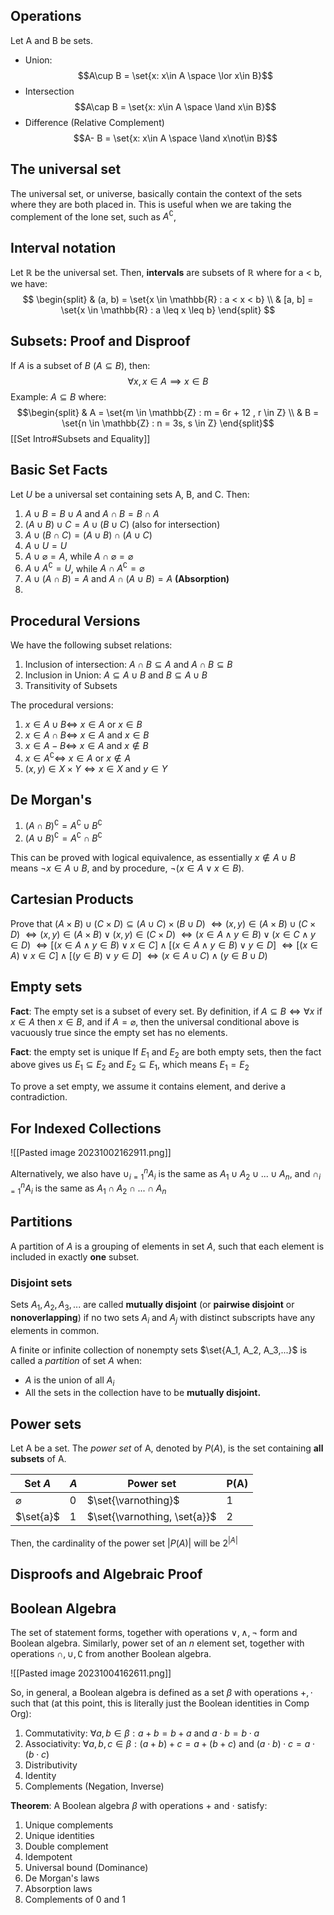 ## Operations
Let A and B be sets.
- Union: 
$$A\cup B = \set{x: x\in A \space \lor x\in B}$$
- Intersection
$$A\cap B = \set{x: x\in A \space \land x\in B}$$
- Difference (Relative Complement)
$$A- B = \set{x: x\in A \space \land x\not\in B}$$
## The universal set
The universal set, or universe, basically contain the context of the sets where they are both placed in. This is useful when we are taking the complement of the lone set, such as $A^\complement$, 

## Interval notation
Let $\mathbb{R}$ be the universal set. Then, **intervals** are subsets of $\mathbb{R}$ where for a < b, we have: 
$$
\begin{split}
& (a, b) = \set{x \in \mathbb{R} : a < x < b} \\
& [a, b] = \set{x \in \mathbb{R} : a \leq x \leq b}
\end{split}
$$
## Subsets: Proof and Disproof
If $A$ is a subset of $B$ ($A \subseteq B$), then: 
$$\forall x, x \in A \implies x\in B$$
Example: $A \subseteq B$ where: 
$$\begin{split}
& A = \set{m \in \mathbb{Z} : m = 6r + 12 , r \in Z} \\
& B = \set{n \in \mathbb{Z} : n = 3s, s \in Z}
\end{split}$$
[[Set Intro#Subsets and Equality]]
## Basic Set Facts
Let $U$ be a universal set containing sets A, B, and C. Then: 
1. $A\cup B = B \cup A$ and $A\cap B = B \cap A$
2. $(A\cup B) \cup C = A \cup (B \cup C)$ (also for intersection)
3. $A\cup (B \cap C) = (A \cup B) \cap (A\cup C)$
4. $A \cup U = U$
5. $A \cup \varnothing = A$, while $A \cap \varnothing = \varnothing$
6. $A \cup A^\complement = U$, while $A \cap A^\complement = \varnothing$
7. $A\cup (A \cap B) = A$ and $A\cap (A \cup B) = A$ **(Absorption)**
8. 

## Procedural Versions
We have the following subset relations: 
1. Inclusion of intersection: $A \cap B \subseteq A$ and $A \cap B \subseteq B$
3. Inclusion in Union: $A \subseteq A \cup B$ and $B \subseteq A \cup B$
4. Transitivity of Subsets 

The procedural versions: 
1. $x \in A \cup B \Longleftrightarrow$ $x \in A$ or $x \in B$
2. $x \in A \cap B \Longleftrightarrow$ $x \in A$ and $x \in B$
3. $x \in A - B \Longleftrightarrow$ $x \in A$ and $x \not\in B$
4. $x \in A^\complement\Longleftrightarrow$ $x \in A$ or $x \not\in A$
5. $(x, y) \in X \times Y \Longleftrightarrow x \in X$ and $y \in Y$

## De Morgan's
1. $(A \cap B)^\complement = A^\complement \cup B^\complement$
2. $(A \cup B)^\complement = A^\complement \cap B^\complement$

This can be proved with logical equivalence, as essentially $x \not \in A\cup B$ means $\lnot x \in A\cup B$, and by procedure, $\lnot (x \in A \lor x \in B)$.

## Cartesian Products
Prove that $(A \times B) \cup (C \times D) \subseteq (A \cup C) \times (B \cup D)$
$\Longleftrightarrow (x, y) \in (A \times B) \cup (C \times D)$
$\Longleftrightarrow (x, y) \in (A \times B) \lor (x, y) \in (C \times D)$
$\Longleftrightarrow (x \in A \land y \in B) \lor (x \in C \land y \in D)$
$\Longleftrightarrow [(x \in A \land y \in B) \lor x \in C] \land [(x \in A \land y \in B) \lor y \in D]$
$\Longleftrightarrow [(x \in A) \lor x \in C] \land [(y \in B) \lor y \in D]$
$\Longleftrightarrow (x \in A \cup C) \land (y \in B \cup D)$
## Empty sets
**Fact**: The empty set is a subset of every set.
By definition, if $A \subseteq B \Longleftrightarrow \forall x$ if $x \in A$ then $x\in B$, and if $A = \varnothing$, then the universal conditional above is vacuously true since the empty set has no elements. 

**Fact**: the empty set is unique
If $E_1$ and $E_2$ are both empty sets, then the fact above gives us $E_1 \subseteq E_2$ and $E_2 \subseteq E_1$, which means $E_1 = E_2$

To prove a set empty, we assume it contains element, and derive a contradiction.

## For Indexed Collections
![[Pasted image 20231002162911.png]]

Alternatively, we also have $\cup^n_{i = 1}A_i$ is the same as $A_1 \cup A_2 \cup ...\cup A_n$, and $\cap^n_{i = 1}A_i$ is the same as $A_1 \cap A_2 \cap ...\cap A_n$

## Partitions
A partition of $A$ is a grouping of elements in set $A$, such that each element is included in exactly **one** subset.

### Disjoint sets
Sets $A_1, A_2, A_3,...$ are called **mutually disjoint** (or **pairwise disjoint** or **nonoverlapping**) if no two sets $A_i$ and $A_j$ with distinct subscripts have any elements in common. 

A finite or infinite collection of nonempty sets $\set{A_1, A_2, A_3,...}$ is called a *partition* of set $A$ when: 
- $A$ is the union of all $A_i$
- All the sets in the collection have to be **mutually disjoint.**

## Power sets
Let A be a set. The *power set* of A, denoted by $P(A)$, is the set containing **all subsets** of A. 

| Set $A$       | $A$ | Power set                   | P(A) |
| ------------- | --- | --------------------------- | ---- | 
| $\varnothing$ | 0   | $\set{\varnothing}$         |  1     |   
| $\set{a}$     | 1   | $\set{\varnothing, \set{a}}$ | 2    |    

Then, the cardinality of the power set $|P(A)|$ will be $2^{|A|}$ 

## Disproofs and Algebraic Proof

## Boolean Algebra
The set of statement forms, together with operations $\lor, \land, \lnot$ form and Boolean algebra. Similarly, power set of an $n$ element set, together with operations $\cap, \cup, \complement$ from another Boolean algebra.

![[Pasted image 20231004162611.png]]

So, in general, a Boolean algebra is defined as a set $\beta$ with operations $+, \cdot$ such that (at this point, this is literally just the Boolean identities in Comp Org): 
1. Commutativity: $\forall a, b \in \beta : a+b = b+a$ and $a\cdot b = b \cdot a$
2. Associativity: $\forall a, b, c \in \beta : (a+b)+c = a +(b+c)$ and $(a\cdot b) \cdot c = a\cdot (b \cdot c)$
3. Distributivity
4. Identity
5. Complements (Negation, Inverse)

**Theorem**: A Boolean algebra $\beta$ with operations $+$ and $\cdot$ satisfy: 
1. Unique complements
2. Unique identities
3. Double complement
4. Idempotent
5. Universal bound (Dominance)
6. De Morgan's laws
7. Absorption laws
8. Complements of 0 and 1

